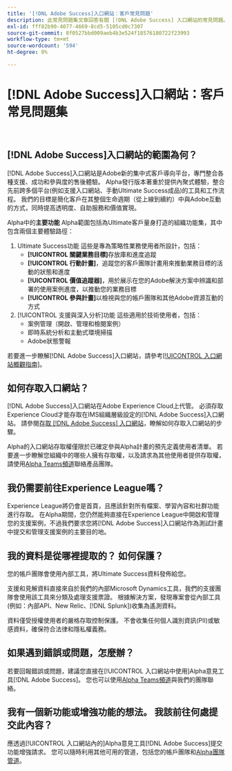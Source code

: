 ```yaml
---
title: '[!DNL Adobe Success]入口網站：客戶常見問題'
description: 此常見問題集文章回答有關 [!DNL Adobe Success] 入口網站的常見問題。
exl-id: fff82b90-4077-4669-8cd5-5105cd0c7307
source-git-commit: 8f0527bbd009aeb4b3e524f18576180722f23993
workflow-type: tm+mt
source-wordcount: '594'
ht-degree: 0%

---
```


# [!DNL Adobe Success]入口網站：客戶常見問題集

 
## [!DNL Adobe Success]入口網站的範圍為何？

[!DNL Adobe Success]入口網站是Adobe新的集中式客戶導向平台，專門整合各種支援、成功和參與度的售後體驗。 Alpha發行版本著重於提供內聚式體驗，整合先前跨多個平台(例如支援入口網站、手動Ultimate Success成品)的工具和工作流程。 我們的目標是簡化客戶在其整個生命週期（從上線到續約）中與Adobe互動的方式，同時提高透明度、自助服務和價值實現。

Alpha中的&#x200B;**主要功能**
Alpha範圍包括為Ultimate客戶量身打造的組織功能集，其中包含兩個主要體驗路徑：
1. Ultimate Success功能
這些是專為策略性業務使用者所設計，包括：
   * **[!UICONTROL 關鍵業務目標]**&#x200B;存放庫和進度追蹤
   * **[!UICONTROL 行動計畫]**，追蹤您的客戶團隊計畫用來推動業務目標的活動的狀態和進度
   * **[!UICONTROL 價值追蹤器]**，用於展示在您的Adobe解決方案中辨識和部署的使用案例進度，以推動您的業務目標
   * **[!UICONTROL 參與計畫]**&#x200B;以檢視與您的帳戶團隊和其他Adobe資源互動的方式
1. [!UICONTROL 支援與深入分析]功能
這些適用於技術使用者，包括：
   * 案例管理（開啟、管理和檢閱案例）
   * 即時系統分析和主動式環境掃描
   * Adobe狀態警報

若要進一步瞭解[!DNL Adobe Success]入口網站，請參考[[!UICONTROL 入口網站概觀指南]](/help/adobe-success-portal/adobe-success-portal-introduction.md)。

## 如何存取入口網站？

[!DNL Adobe Success]入口網站在Adobe Experience Cloud上代管。 必須存取Experience Cloud才能存取在IMS組織層級設定的[!DNL Adobe Success]入口網站。 請參閱[存取 [!DNL Adobe Success] 入口網站](/help/adobe-success-portal/access-to-the-adobe-success-portal.md)，瞭解如何存取入口網站的步驟。

Alpha的入口網站存取權僅限於已確定參與Alpha計畫的預先定義使用者清單。 若要進一步瞭解您組織中的哪些人擁有存取權，以及請求為其他使用者提供存取權，請使用[Alpha Teams頻道](https://teams.microsoft.com/l/channel/19:h-GcuAZs9uF05rervqTdx2U27ohYINuRUIfbMte9B-U1@thread.tacv2/General?groupId=02b87789-3475-47e4-94c1-0981f63ae89f&tenantId=fa7b1b5a-7b34-4387-94ae-d2c178decee1)聯絡產品團隊。

## 我仍需要前往Experience League嗎？

Experience League將仍會是首頁，且應該針對所有檔案、學習內容和社群功能進行存取。 在Alpha期間，您仍然能夠直接在Experience League中開啟和管理您的支援案例，不過我們要求您將[!DNL Adobe Success]入口網站作為測試計畫中提交和管理支援案例的主要目的地。

## 我的資料是從哪裡提取的？ 如何保護？

您的帳戶團隊會使用內部工具，將Ultimate Success資料發佈給您。

支援和見解資料直接來自於我們的內部Microsoft Dynamics工具，我們的支援團隊會使用該工具來分類及處理支援票證。 根據解決方案，發現專案會從內部工具(例如：內部API、New Relic、[!DNL Splunk])收集為遙測資料。

資料僅受授權使用者的嚴格存取控制保護。 不會收集任何個人識別資訊(PII)或敏感資料，確保符合法律和隱私權義務。

## 如果遇到錯誤或問題，怎麼辦？

若要回報錯誤或問題，建議您直接在[!UICONTROL 入口網站中使用]Alpha意見工具[!DNL Adobe Success]。 您也可以使用[Alpha Teams頻道](https://teams.microsoft.com/l/channel/19:h-GcuAZs9uF05rervqTdx2U27ohYINuRUIfbMte9B-U1@thread.tacv2/General?groupId=02b87789-3475-47e4-94c1-0981f63ae89f&tenantId=fa7b1b5a-7b34-4387-94ae-d2c178decee1)與我們的團隊聯絡。

## 我有一個新功能或增強功能的想法。 我該前往何處提交此內容？

應透過[!UICONTROL 入口網站內的]Alpha意見工具[!DNL Adobe Success]提交功能增強請求。 您可以隨時利用其他可用的管道，包括您的帳戶團隊和[Alpha團隊管道](https://teams.microsoft.com/l/channel/19:h-GcuAZs9uF05rervqTdx2U27ohYINuRUIfbMte9B-U1@thread.tacv2/General?groupId=02b87789-3475-47e4-94c1-0981f63ae89f&tenantId=fa7b1b5a-7b34-4387-94ae-d2c178decee1)。
